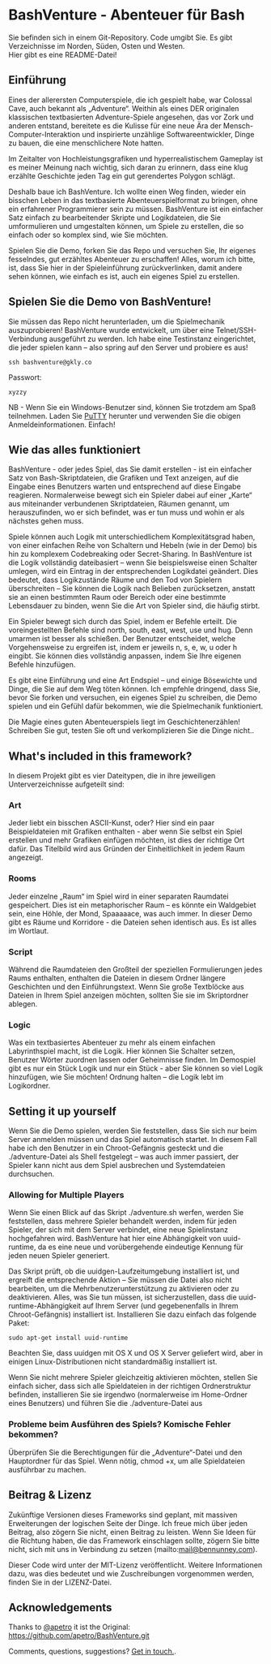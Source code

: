 BashVenture - Abenteuer für Bash
================================

Sie befinden sich in einem Git-Repository. Code umgibt Sie. Es gibt Verzeichnisse im Norden, Süden, Osten und Westen.<br>Hier gibt es eine README-Datei!


Einführung
------------

Eines der allerersten Computerspiele, die ich gespielt habe, war Colossal Cave, auch bekannt als „Adventure“. Weithin als eines DER originalen klassischen textbasierten Adventure-Spiele angesehen, das vor Zork und anderen entstand, bereitete es die Kulisse für eine neue Ära der Mensch-Computer-Interaktion und inspirierte unzählige Softwareentwickler, Dinge zu bauen, die eine menschlichere Note hatten.

Im Zeitalter von Hochleistungsgrafiken und hyperrealistischem Gameplay ist es meiner Meinung nach wichtig, sich daran zu erinnern, dass eine klug erzählte Geschichte jeden Tag ein gut gerendertes Polygon schlägt.

Deshalb baue ich BashVenture. Ich wollte einen Weg finden, wieder ein bisschen Leben in das textbasierte Abenteuerspielformat zu bringen, ohne ein erfahrener Programmierer sein zu müssen. BashVenture ist ein einfacher Satz einfach zu bearbeitender Skripte und Logikdateien, die Sie umformulieren und umgestalten können, um Spiele zu erstellen, die so einfach oder so komplex sind, wie Sie möchten.

Spielen Sie die Demo, forken Sie das Repo und versuchen Sie, Ihr eigenes fesselndes, gut erzähltes Abenteuer zu erschaffen! Alles, worum ich bitte, ist, dass Sie hier in der Spieleinführung zurückverlinken, damit andere sehen können, wie einfach es ist, auch ein eigenes Spiel zu erstellen.


Spielen Sie die Demo von BashVenture!
-----------------------------

Sie müssen das Repo nicht herunterladen, um die Spielmechanik auszuprobieren! BashVenture wurde entwickelt, um über eine Telnet/SSH-Verbindung ausgeführt zu werden. Ich habe eine Testinstanz eingerichtet, die jeder spielen kann – also spring auf den Server und probiere es aus!

```bash:
ssh bashventure@gkly.co
```

Passwort:<br>
```
xyzzy
```


NB - Wenn Sie ein Windows-Benutzer sind, können Sie trotzdem am Spaß teilnehmen. Laden Sie [PuTTY](http://www.chiark.greenend.org.uk/~sgtatham/putty/download.html) herunter und verwenden Sie die obigen Anmeldeinformationen. Einfach!



Wie das alles funktioniert
----------------

BashVenture - oder jedes Spiel, das Sie damit erstellen - ist ein einfacher Satz von Bash-Skriptdateien, die Grafiken und Text anzeigen, auf die Eingabe eines Benutzers warten und entsprechend auf diese Eingabe reagieren. Normalerweise bewegt sich ein Spieler dabei auf einer „Karte“ aus miteinander verbundenen Skriptdateien, Räumen genannt, um herauszufinden, wo er sich befindet, was er tun muss und wohin er als nächstes gehen muss.

Spiele können auch Logik mit unterschiedlichem Komplexitätsgrad haben, von einer einfachen Reihe von Schaltern und Hebeln (wie in der Demo) bis hin zu komplexem Codebreaking oder Secret-Sharing. In BashVenture ist die Logik vollständig dateibasiert – wenn Sie beispielsweise einen Schalter umlegen, wird ein Eintrag in der entsprechenden Logikdatei geändert. Dies bedeutet, dass Logikzustände Räume und den Tod von Spielern überschreiten – Sie können die Logik nach Belieben zurücksetzen, anstatt sie an einen bestimmten Raum oder Bereich oder eine bestimmte Lebensdauer zu binden, wenn Sie die Art von Spieler sind, die häufig stirbt.

Ein Spieler bewegt sich durch das Spiel, indem er Befehle erteilt. Die voreingestellten Befehle sind north, south, east, west, use und hug. Denn umarmen ist besser als schießen. Der Benutzer entscheidet, welche Vorgehensweise zu ergreifen ist, indem er jeweils n, s, e, w, u oder h eingibt. Sie können dies vollständig anpassen, indem Sie Ihre eigenen Befehle hinzufügen.

Es gibt eine Einführung und eine Art Endspiel – und einige Bösewichte und Dinge, die Sie auf dem Weg töten können. Ich empfehle dringend, dass Sie, bevor Sie forken und versuchen, ein eigenes Spiel zu schreiben, die Demo spielen und ein Gefühl dafür bekommen, wie die Spielmechanik funktioniert.

Die Magie eines guten Abenteuerspiels liegt im Geschichtenerzählen! Schreiben Sie gut, testen Sie oft und verkomplizieren Sie die Dinge nicht..



What's included in this framework?
----------------------------------

In diesem Projekt gibt es vier Dateitypen, die in ihre jeweiligen Unterverzeichnisse aufgeteilt sind:

### Art
Jeder liebt ein bisschen ASCII-Kunst, oder? Hier sind ein paar Beispieldateien mit Grafiken enthalten - aber wenn Sie selbst ein Spiel erstellen und mehr Grafiken einfügen möchten, ist dies der richtige Ort dafür. Das Titelbild wird aus Gründen der Einheitlichkeit in jedem Raum angezeigt.

### Rooms
Jeder einzelne „Raum“ im Spiel wird in einer separaten Raumdatei gespeichert. Dies ist ein metaphorischer Raum – es könnte ein Waldgebiet sein, eine Höhle, der Mond, Spaaaaace, was auch immer. In dieser Demo gibt es Räume und Korridore - die Dateien sehen identisch aus. Es ist alles im Wortlaut.

### Script
Während die Raumdateien den Großteil der speziellen Formulierungen jedes Raums enthalten, enthalten die Dateien in diesem Ordner längere Geschichten und den Einführungstext. Wenn Sie große Textblöcke aus Dateien in Ihrem Spiel anzeigen möchten, sollten Sie sie im Skriptordner ablegen.

### Logic
Was ein textbasiertes Abenteuer zu mehr als einem einfachen Labyrinthspiel macht, ist die Logik. Hier können Sie Schalter setzen, Benutzer Wörter zuordnen lassen oder Geheimnisse finden. Im Demospiel gibt es nur ein Stück Logik und nur ein Stück - aber Sie können so viel Logik hinzufügen, wie Sie möchten! Ordnung halten – die Logik lebt im Logikordner.



Setting it up yourself
----------------------

Wenn Sie die Demo spielen, werden Sie feststellen, dass Sie sich nur beim Server anmelden müssen und das Spiel automatisch startet. In diesem Fall habe ich den Benutzer in ein Chroot-Gefängnis gesteckt und die ./adventure-Datei als Shell festgelegt – was auch immer passiert, der Spieler kann nicht aus dem Spiel ausbrechen und Systemdateien durchsuchen.

### Allowing for Multiple Players

Wenn Sie einen Blick auf das Skript ./adventure.sh werfen, werden Sie feststellen, dass mehrere Spieler behandelt werden, indem für jeden Spieler, der sich mit dem Server verbindet, eine neue Spielinstanz hochgefahren wird. BashVenture hat hier eine Abhängigkeit von uuid-runtime, da es eine neue und vorübergehende eindeutige Kennung für jeden neuen Spieler generiert.

Das Skript prüft, ob die uuidgen-Laufzeitumgebung installiert ist, und ergreift die entsprechende Aktion – Sie müssen die Datei also nicht bearbeiten, um die Mehrbenutzerunterstützung zu aktivieren oder zu deaktivieren. Alles, was Sie tun müssen, ist sicherzustellen, dass die uuid-runtime-Abhängigkeit auf Ihrem Server (und gegebenenfalls in Ihrem Chroot-Gefängnis) installiert ist. Installieren Sie dazu einfach das folgende Paket:

```bash:
sudo apt-get install uuid-runtime
```

Beachten Sie, dass uuidgen mit OS X und OS X Server geliefert wird, aber in einigen Linux-Distributionen nicht standardmäßig installiert ist.

Wenn Sie nicht mehrere Spieler gleichzeitig aktivieren möchten, stellen Sie einfach sicher, dass sich alle Spieldateien in der richtigen Ordnerstruktur befinden, installieren Sie sie irgendwo (normalerweise im Home-Ordner eines Benutzers) und führen Sie die ./adventure-Datei aus

### Probleme beim Ausführen des Spiels? Komische Fehler bekommen?

Überprüfen Sie die Berechtigungen für die „Adventure“-Datei und den Hauptordner für das Spiel. Wenn nötig, chmod +x, um alle Spieldateien ausführbar zu machen.



Beitrag & Lizenz
--------------

Zukünftige Versionen dieses Frameworks sind geplant, mit massiven Erweiterungen der logischen Seite der Dinge. Ich freue mich über jeden Beitrag, also zögern Sie nicht, einen Beitrag zu leisten. Wenn Sie Ideen für die Richtung haben, die das Framework einschlagen sollte, zögern Sie bitte nicht, sich mit uns in Verbindung zu setzen (mailto:mail@bennunney.com).

Dieser Code wird unter der MIT-Lizenz veröffentlicht. Weitere Informationen dazu, was dies bedeutet und wie Zuschreibungen vorgenommen werden, finden Sie in der LIZENZ-Datei.



Acknowledgements
----------------

Thanks to [@apetro](https://github.com/apetro/BashVenture.git) it ist the Original: https://github.com/apetro/BashVenture.git

Comments, questions, suggestions? [Get in touch.](mailto:eyedat@gmail.com).
